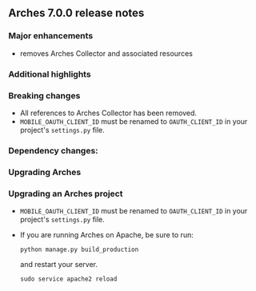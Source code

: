 Arches 7.0.0 release notes
------------------------


### Major enhancements
- removes Arches Collector and associated resources

### Additional highlights


### Breaking changes
- All references to Arches Collector has been removed.
- `MOBILE_OAUTH_CLIENT_ID` must be renamed to `OAUTH_CLIENT_ID` in your project's `settings.py` file.

### Dependency changes:

### Upgrading Arches

### Upgrading an Arches project
- `MOBILE_OAUTH_CLIENT_ID` must be renamed to `OAUTH_CLIENT_ID` in your project's `settings.py` file.

- If you are running Arches on Apache, be sure to run:

    ```
    python manage.py build_production
    ```
    and restart your server.
    ```
    sudo service apache2 reload
    ```